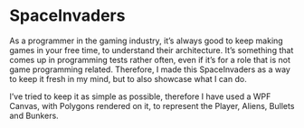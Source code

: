 # SpaceInvaders

As a programmer in the gaming industry, it’s always good to keep making games in your free time, to understand their architecture. It’s something that comes up in programming tests rather often, even if it’s for a role that is not game programming related. Therefore, I made this SpaceInvaders as a way to keep it fresh in my mind, but to also showcase what I can do. 

I’ve tried to keep it as simple as possible, therefore I have used a WPF Canvas, with Polygons rendered on it, to represent the Player, Aliens, Bullets and Bunkers. 
